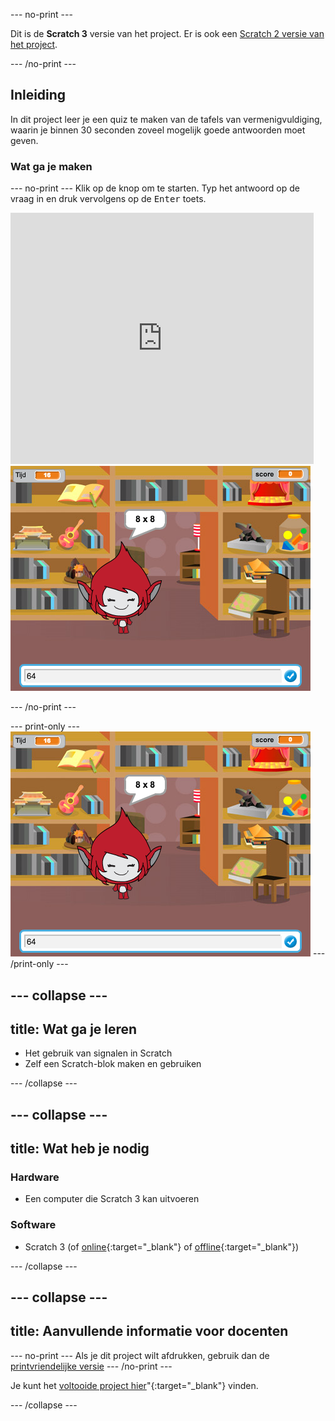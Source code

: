 --- no-print ---

Dit is de **Scratch 3** versie van het project. Er is ook een [Scratch 2 versie van het project](https://projects.raspberrypi.org/nl-NL/projects/brain-game-scratch2).

--- /no-print ---

## Inleiding

In dit project leer je een quiz te maken van de tafels van vermenigvuldiging, waarin je binnen 30 seconden zoveel mogelijk goede antwoorden moet geven.

### Wat ga je maken

--- no-print --- Klik op de knop om te starten. Typ het antwoord op de vraag in en druk vervolgens op de <kbd>Enter</kbd> toets.

<div class="scratch-preview">
  <iframe allowtransparency="true" width="485" height="402" src="https://scratch.mit.edu/projects/embed/334756246/?autostart=false" frameborder="0" scrolling="no"></iframe>
  <img src="images/brain-final.png">
</div>

--- /no-print ---

--- print-only --- ![Brain Game](images/brain-final.png) --- /print-only ---

--- collapse ---
---
title: Wat ga je leren
---

+ Het gebruik van signalen in Scratch
+ Zelf een Scratch-blok maken en gebruiken

--- /collapse ---

--- collapse ---
---
title: Wat heb je nodig
---

### Hardware

+ Een computer die Scratch 3 kan uitvoeren

### Software

+ Scratch 3 (of [online](https://rpf.io/scratchon){:target="_blank"} of [offline](https://rpf.io/scratchoff){:target="_blank"})

--- /collapse ---

--- collapse ---
---
title: Aanvullende informatie voor docenten
---

--- no-print --- Als je dit project wilt afdrukken, gebruik dan de [printvriendelijke versie](https://projects.raspberrypi.org/nl-NL/projects/brain-game/print) --- /no-print ---

Je kunt het [voltooide project hier](https://rpf.io/p/nl-NL/brain-game-get)"{:target="_blank"} vinden.

--- /collapse ---